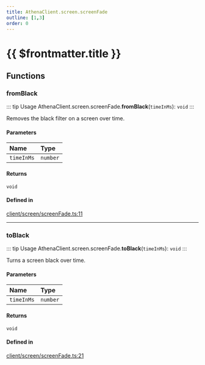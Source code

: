 ```yaml
---
title: AthenaClient.screen.screenFade
outline: [1,3]
order: 0
---
```


# {{ $frontmatter.title }}


## Functions

### fromBlack

::: tip Usage
AthenaClient.screen.screenFade.**fromBlack**(`timeInMs`): `void`
:::

Removes the black filter on a screen over time.

#### Parameters

| Name | Type |
| :------ | :------ |
| `timeInMs` | `number` |

#### Returns

`void`

#### Defined in

[client/screen/screenFade.ts:11](https://github.com/Stuyk/altv-athena/blob/97e73cc/src/core/client/screen/screenFade.ts#L11)

___

### toBlack

::: tip Usage
AthenaClient.screen.screenFade.**toBlack**(`timeInMs`): `void`
:::

Turns a screen black over time.

#### Parameters

| Name | Type |
| :------ | :------ |
| `timeInMs` | `number` |

#### Returns

`void`

#### Defined in

[client/screen/screenFade.ts:21](https://github.com/Stuyk/altv-athena/blob/97e73cc/src/core/client/screen/screenFade.ts#L21)
